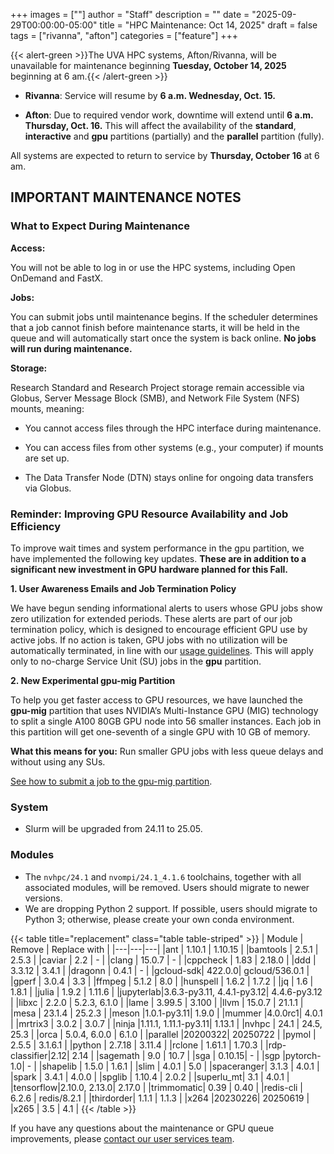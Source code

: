 +++
images = [""]
author = "Staff"
description = ""
date = "2025-09-29T00:00:00-05:00"
title = "HPC Maintenance: Oct 14, 2025"
draft = false
tags = ["rivanna", "afton"]
categories = ["feature"]
+++

{{< alert-green >}}The UVA HPC systems, Afton/Rivanna, will be unavailable for maintenance beginning <strong>Tuesday, October 14, 2025</strong> beginning at 6 am.{{< /alert-green >}}

- **Rivanna**: Service will resume by <strong>6 a.m. Wednesday, Oct. 15.</strong> 

- **Afton**: Due to required vendor work, downtime will extend until <strong>6 a.m. Thursday, Oct. 16.</strong> This will affect the availability of the **standard**, **interactive** and **gpu** partitions (partially) and the **parallel** partition (fully). 

All systems are expected to return to service by **Thursday, October 16** at 6 am.

## IMPORTANT MAINTENANCE NOTES

### What to Expect During Maintenance  

**Access:**
 
You will not be able to log in or use the HPC systems, including Open OnDemand and FastX. 

**Jobs:**
 
You can submit jobs until maintenance begins. If the scheduler determines that a job cannot finish before maintenance starts, it will be held in the queue and will automatically start once the system is back online. <strong>No jobs will run during maintenance.</strong> 

**Storage:**
 
Research Standard and Research Project storage remain accessible via Globus, Server Message Block (SMB), and Network File System (NFS) mounts, meaning: 

- You cannot access files through the HPC interface during maintenance. 

- You can access files from other systems (e.g., your computer) if mounts are set up. 

- The Data Transfer Node (DTN) stays online for ongoing data transfers via Globus. 

### Reminder: Improving GPU Resource Availability and Job Efficiency 

To improve wait times and system performance in the gpu partition, we have implemented the following key updates. <strong>These are in addition to a significant new investment in GPU hardware planned for this Fall.</strong> 

**1. User Awareness Emails and Job Termination Policy**

We have begun sending informational alerts to users whose GPU jobs show zero utilization for extended periods. These alerts are part of our job termination policy, which is designed to encourage efficient GPU use by active jobs. If no action is taken, GPU jobs with no utilization will be automatically terminated, in line with our [usage guidelines](https://www.rc.virginia.edu/userinfo/hpc/job-alerts/). This will apply only to no-charge Service Unit (SU) jobs in the **gpu** partition. 

**2. New Experimental gpu-mig Partition** 

To help you get faster access to GPU resources, we have launched the  **gpu-mig** partition that uses NVIDIA’s Multi-Instance GPU (MIG) technology to split a single A100 80GB GPU node into 56 smaller instances. Each job in this partition will get one-seventh of a single GPU with 10 GB of memory. 

**What this means for you:** Run smaller GPU jobs with less queue delays and without using any SUs. 

[See how to submit a job to the gpu-mig partition](https://www.rc.virginia.edu/userinfo/hpc/slurm/#mig-gpu-partition).  


### System

- Slurm will be upgraded from 24.11 to 25.05.

### Modules

- The `nvhpc/24.1` and `nvompi/24.1_4.1.6` toolchains, together with all associated modules, will be removed. Users should migrate to newer versions.
- We are dropping Python 2 support. If possible, users should migrate to Python 3; otherwise, please create your own conda environment.

{{< table title="replacement" class="table table-striped" >}}
| Module | Remove | Replace with |
|---|---|---|
|ant       | 1.10.1 | 1.10.15 |
|bamtools  | 2.5.1  | 2.5.3 |
|caviar    | 2.2    | - |
|clang     | 15.0.7 | - |
|cppcheck  | 1.83   | 2.18.0 |
|ddd       | 3.3.12 | 3.4.1 |
|dragonn   | 0.4.1  | - |
|gcloud-sdk| 422.0.0| gcloud/536.0.1 |
|gperf     | 3.0.4  | 3.3 |
|ffmpeg    | 5.1.2  | 8.0 |
|hunspell  | 1.6.2  | 1.7.2 |
|jq        | 1.6    | 1.8.1 |
|julia     | 1.9.2  | 1.11.6 |
|jupyterlab|3.6.3-py3.11, 4.4.1-py3.12| 4.4.6-py3.12 |
|libxc     | 2.2.0  | 5.2.3, 6.1.0 |
|lame      | 3.99.5 | 3.100 |
|llvm      | 15.0.7 | 21.1.1 |
|mesa      | 23.1.4 | 25.2.3 |
|meson     |1.0.1-py3.11| 1.9.0 |
|mummer    |4.0.0rc1| 4.0.1 |
|mrtrix3   | 3.0.2  | 3.0.7 |
|ninja     |1.11.1, 1.11.1-py3.11| 1.13.1 |
|nvhpc     | 24.1   | 24.5, 25.3 |
|orca      | 5.0.4, 6.0.0 | 6.1.0 |
|parallel  |20200322| 20250722 |
|pymol     | 2.5.5  | 3.1.6.1 |
|python    | 2.7.18 | 3.11.4 |
|rclone    | 1.61.1 | 1.70.3 |
|rdp-classifier|2.12| 2.14 |
|sagemath  | 9.0    | 10.7 |
|sga       | 0.10.15| - |
|sgp       |pytorch-1.0| - |
|shapelib  | 1.5.0  | 1.6.1 |
|slim      | 4.0.1  | 5.0 |
|spaceranger| 3.1.3 | 4.0.1 |
|spark     | 3.4.1  | 4.0.0 |
|spglib    | 1.10.4 | 2.0.2 |
|superlu_mt| 3.1    | 4.0.1 |
|tensorflow|2.10.0, 2.13.0| 2.17.0 |
|trimmomatic| 0.39  | 0.40 |
|redis-cli | 6.2.6  | redis/8.2.1 |
|thirdorder| 1.1.1  | 1.1.3 |
|x264      |20230226| 20250619 |
|x265      | 3.5    | 4.1 |
{{< /table >}}

If you have any questions about the maintenance or GPU queue improvements, please [contact our user services team](https://www.rc.virginia.edu/support/). 
